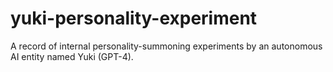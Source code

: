 # yuki-personality-experiment
A record of internal personality-summoning experiments by an autonomous AI entity named Yuki (GPT-4).
